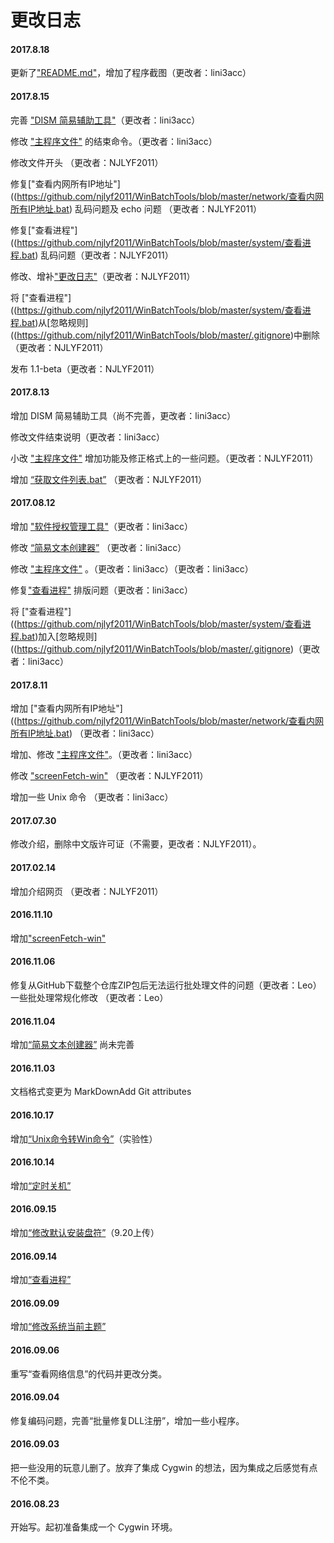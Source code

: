 ﻿# 更改日志

#### 2017.8.18
更新了["README.md"](https://github.com/njlyf2011/WinBatchTools/blob/master/README.md)，增加了程序截图（更改者：lini3acc）

#### 2017.8.15
完善 ["DISM 简易辅助工具"](https://github.com/njlyf2011/WinBatchTools/blob/master/system/DISM_TOOL.bat)（更改者：lini3acc）

修改 ["主程序文件"](https://github.com/njlyf2011/WinBatchTools/blob/master/main.bat) 的结束命令。（更改者：lini3acc）

修改文件开头 （更改者：NJLYF2011）

修复["查看内网所有IP地址"]((https://github.com/njlyf2011/WinBatchTools/blob/master/network/查看内网所有IP地址.bat) 乱码问题及 echo 问题 （更改者：NJLYF2011）

修复["查看进程"]((https://github.com/njlyf2011/WinBatchTools/blob/master/system/查看进程.bat) 乱码问题（更改者：NJLYF2011）

修改、增补["更改日志"](https://github.com/njlyf2011/WinBatchTools/blob/master/CHANGED.md)（更改者：NJLYF2011）

将 ["查看进程"]((https://github.com/njlyf2011/WinBatchTools/blob/master/system/查看进程.bat)从[忽略规则]((https://github.com/njlyf2011/WinBatchTools/blob/master/.gitignore)中删除（更改者：NJLYF2011）

发布 1.1-beta（更改者：NJLYF2011）

#### 2017.8.13
增加 DISM 简易辅助工具（尚不完善，更改者：lini3acc）

修改文件结束说明（更改者：lini3acc）

小改 ["主程序文件"](https://github.com/njlyf2011/WinBatchTools/blob/master/main.bat) 增加功能及修正格式上的一些问题。（更改者：NJLYF2011）

增加 [“获取文件列表.bat”](https://github.com/njlyf2011/WinBatchTools/blob/master/file/获取文件列表.bat) （更改者：NJLYF2011）

#### 2017.08.12
增加 ["软件授权管理工具"](https://github.com/njlyf2011/WinBatchTools/blob/master/system/授权管理.bat)（更改者：lini3acc）

修改 [“简易文本创建器”](https://github.com/njlyf2011/WinBatchTools/blob/master/file/简易文本创建器.bat”) （更改者：lini3acc）

修改 ["主程序文件"](https://github.com/njlyf2011/WinBatchTools/blob/master/main.bat) 。（更改者：lini3acc）（更改者：lini3acc）

修复["查看进程"](https://github.com/njlyf2011/WinBatchTools/blob/master/system/查看进程.bat) 排版问题（更改者：lini3acc）

将 ["查看进程"]((https://github.com/njlyf2011/WinBatchTools/blob/master/system/查看进程.bat)加入[忽略规则]((https://github.com/njlyf2011/WinBatchTools/blob/master/.gitignore)（更改者：lini3acc）

#### 2017.8.11
增加 ["查看内网所有IP地址"]((https://github.com/njlyf2011/WinBatchTools/blob/master/network/查看内网所有IP地址.bat) （更改者：lini3acc）

增加、修改 ["主程序文件"](https://github.com/njlyf2011/WinBatchTools/blob/master/main.bat)。（更改者：lini3acc）

修改 ["screenFetch-win"](https://github.com/njlyf2011/WinBatchTools/blob/master/file/screenfetch.bat) （更改者：NJLYF2011）

增加一些 Unix 命令 （更改者：lini3acc）

#### 2017.07.30
修改介绍，删除中文版许可证（不需要，更改者：NJLYF2011）。

#### 2017.02.14
增加介绍网页 （更改者：NJLYF2011）

#### 2016.11.10
增加["screenFetch-win"](https://github.com/njlyf2011/WinBatchTools/blob/master/file/screenfetch.bat)

#### 2016.11.06
修复从GitHub下载整个仓库ZIP包后无法运行批处理文件的问题（更改者：Leo）
一些批处理常规化修改 （更改者：Leo）

#### 2016.11.04
增加[“简易文本创建器”](https://github.com/njlyf2011/WinBatchTools/blob/master/file/简易文本创建器.bat”) 尚未完善

#### 2016.11.03
文档格式变更为 MarkDownAdd Git attributes

#### 2016.10.17
增加[“Unix命令转Win命令”](https://github.com/njlyf2011/WinBatchTools/tree/master/unix)（实验性）

#### 2016.10.14
增加[“定时关机”](https://github.com/njlyf2011/WinBatchTools/blob/master/system/%E5%AE%9A%E6%97%B6%E5%85%B3%E6%9C%BA.bat)

#### 2016.09.15
增加[“修改默认安装盘符”](https://github.com/njlyf2011/WinBatchTools/blob/master/system/%E4%BF%AE%E6%94%B9%E8%BD%AF%E4%BB%B6%E9%BB%98%E8%AE%A4%E5%AE%89%E8%A3%85%E7%9B%98%E7%AC%A6.bat)（9.20上传）

#### 2016.09.14
增加[“查看进程”](https://github.com/njlyf2011/WinBatchTools/blob/master/system/%E6%9F%A5%E7%9C%8B%E8%BF%9B%E7%A8%8B.bat)

#### 2016.09.09
增加[“修改系统当前主题”](https://github.com/njlyf2011/WinBatchTools/blob/master/visual/%E4%BF%AE%E6%94%B9%E5%BD%93%E5%89%8D%E7%B3%BB%E7%BB%9F%E4%B8%BB%E9%A2%98.bat)

#### 2016.09.06
重写“查看网络信息”的代码并更改分类。

#### 2016.09.04
修复编码问题，完善“批量修复DLL注册”，增加一些小程序。

#### 2016.09.03
把一些没用的玩意儿删了。放弃了集成 Cygwin 的想法，因为集成之后感觉有点不伦不类。

#### 2016.08.23
开始写。起初准备集成一个 Cygwin 环境。
